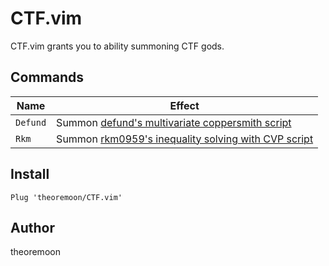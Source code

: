 # CTF.vim

CTF.vim grants you to ability summoning CTF gods. 

## Commands

| Name | Effect |
| ---- | ------ |
| `Defund` | Summon [defund's multivariate coppersmith script](https://github.com/defund/coppersmith) |
| `Rkm` | Summon [rkm0959's inequality solving with CVP script](https://github.com/rkm0959/Inequality_Solving_with_CVP) |

## Install

```vim
Plug 'theoremoon/CTF.vim'
```

## Author

theoremoon

